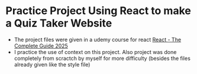 # Practice Project Using React to make a Quiz Taker Website
- The project files were given in a udemy course for react [React - The Complete Guide 2025](https://www.udemy.com/course/react-the-complete-guide-incl-redux/)
- I practice the use of context on this project. Also project was done completely from scractch by myself for more difficulty (besides the files already given like the style file)